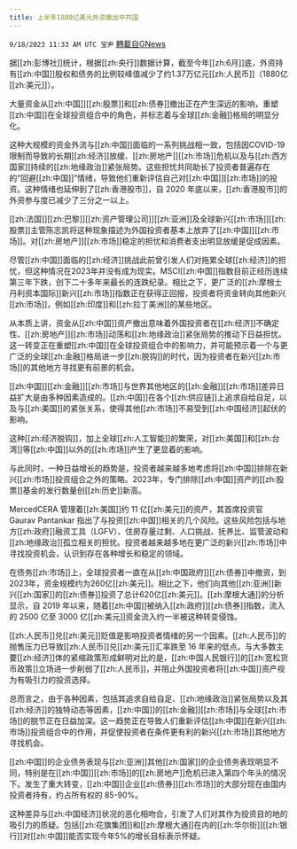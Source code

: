 ```yaml
---
title: 上半年1880亿美元外资撤出中共国
---
```

`9/18/2023 11:33 AM UTC 宝尹` [轉載自GNews](https://gnews.org/articles/1706420)

  
据[[zh:彭博社]]统计，根据[[zh:央行]]数据计算，截至今年[[zh:6月]]底，外资持有[[zh:中国]]股权和债务的比例较峰值减少了约1.37万亿元[[zh:人民币]]（1880亿[[zh:美元]]）。

大量资金从[[zh:中国]][[zh:股票]]和[[zh:债券]]撤出正在产生深远的影响，重塑[[zh:中国]]在全球投资组合中的角色，并标志着与全球[[zh:金融]]格局的明显分化。

这种大规模的资金外流与[[zh:中国]]面临的一系列挑战相一致，包括因COVID-19限制而导致的长期[[zh:经济]]放缓、[[zh:房地产]][[zh:市场]]危机以及与[[zh:西方国家]]持续的[[zh:地缘政治]]紧张局势。这些担忧共同助长了投资者普遍存在的“回避[[zh:中国]]”情绪，导致他们重新评估自己对[[zh:中国]][[zh:市场]]的投资。这种情绪也延伸到了[[zh:香港股市]]，自 2020 年底以来，[[zh:香港股市]]的外资参与度已减少了三分之一以上。

[[zh:法国]][[zh:巴黎]][[zh:资产管理公司]][[zh:亚洲]]及全球新兴[[zh:市场]][[zh:股票]]主管陈志凯将这种现象描述为外国投资者基本上放弃了[[zh:中国]][[zh:市场]]。对[[zh:房地产]][[zh:市场]]稳定的担忧和消费者支出明显放缓是促成因素。

尽管[[zh:中国]]面临的[[zh:经济]]挑战此前曾引发人们对拖累全球[[zh:经济]]的担忧，但这种情况在2023年并没有成为现实。MSCI[[zh:中国]]指数目前正经历连续第三年下跌，创下二十多年来最长的连跌纪录。相比之下，更广泛的[[zh:摩根士丹利资本国际]]新兴[[zh:市场]]指数正在获得正回报，投资者将资金转向其他新兴[[zh:市场]]，例如[[zh:印度]]和[[zh:拉丁美洲]]的某些地区。

从本质上讲，资金从[[zh:中国]]资产撤出意味着外国投资者在[[zh:经济]]不确定性、[[zh:房地产]][[zh:市场]]动荡和[[zh:地缘政治]]紧张局势的推动下日益担忧。这一转变正在重塑[[zh:中国]]在全球投资组合中的影响力，并可能预示着一个与更广泛的全球[[zh:金融]]格局进一步[[zh:脱钩]]的时代，因为投资者在新兴[[zh:市场]]的其他地方寻找更有前景的机会。

[[zh:中国]][[zh:金融]][[zh:市场]]与世界其他地区的[[zh:金融]][[zh:市场]]差异日益扩大是由多种因素造成的。[[zh:中国]]在各个[[zh:供应链]]上追求自给自足，以及与[[zh:美国]]的紧张关系，使得其他[[zh:市场]]不易受到[[zh:中国经济]]起伏的影响。

这种[[zh:经济脱钩]]，加上全球[[zh:人工智能]]的繁荣，对[[zh:美国]]和[[zh:台湾]]等[[zh:中国]]以外的[[zh:市场]]产生了更显着的影响。

与此同时，一种日益增长的趋势是，投资者越来越多地考虑将[[zh:中国]]排除在新兴[[zh:市场]]投资组合之外的策略。2023年，专门排除[[zh:中国]]资产的[[zh:股票]]基金的发行数量创[[zh:历史]]新高。

MercedCERA 管理着[[zh:美国]]约 11 亿[[zh:美元]]的资产，其首席投资官 Gaurav Pantankar 指出了与投资[[zh:中国]]相关的几个风险。这些风险包括与地方[[zh:政府]]融资工具（LGFV）、住房存量过剩、人口挑战、抚养比、监管波动和[[zh:地缘政治]]孤立相关的担忧。投资者越来越多地在更广泛的新兴[[zh:市场]]中寻找投资机会，认识到存在各种增长和稳定的领域。

在债务[[zh:市场]]上，全球投资者一直在从[[zh:中国政府]][[zh:债券]]中撤资，到2023年，资金规模约为260亿[[zh:美元]]。相比之下，他们向其他[[zh:亚洲]]新兴[[zh:国家]]的[[zh:债券]]投资了总计620亿[[zh:美元]]。[[zh:摩根大通]]的分析显示，自 2019 年以来，随着[[zh:中国]]被纳入[[zh:政府]][[zh:债券]]指数，流入的 2500 亿至 3000 亿[[zh:美元]]资金流入约一半被这种转变侵蚀。

[[zh:人民币]]兑[[zh:美元]]贬值是影响投资者情绪的另一个因素。[[zh:人民币]]的抛售压力已导致[[zh:人民币]]兑[[zh:美元]]汇率跌至 16 年来的低点。与大多数主要[[zh:经济]]体的紧缩政策形成鲜明对比的是，[[zh:中国人民银行]]的[[zh:宽松货币政策]]立场进一步削弱了[[zh:人民币]]，并阻止外国投资者将[[zh:中国]]资产视为有吸引力的投资选择。

总而言之，由于各种因素，包括其追求自给自足、[[zh:地缘政治]]紧张局势以及其[[zh:经济]]的独特动态等因素，[[zh:中国]]的[[zh:金融]][[zh:市场]]与全球[[zh:市场]]的脱节正在日益加深。这一趋势正在导致人们重新评估[[zh:中国]]在新兴[[zh:市场]]投资组合中的作用，并促使投资者在条件更有利的新兴[[zh:市场]]其他地方寻找机会。

[[zh:中国]]的企业债务表现与[[zh:亚洲]]其他[[zh:国家]]的企业债务表现明显不同，特别是在[[zh:中国]][[zh:市场]]的[[zh:房地产]]危机已进入第四个年头的情况下。发生了重大转变，[[zh:中国]]企业[[zh:债券]][[zh:市场]]的大部分现在由国内投资者持有，约占所有权的 85-90%。

这种差异与[[zh:中国经济]]状况的恶化相吻合，引发了人们对其作为投资目的地的吸引力的质疑。包括[[zh:花旗集团]]和[[zh:摩根大通]]在内的[[zh:华尔街]][[zh:银行]]对[[zh:中国]]能否实现今年5%的增长目标表示怀疑。


